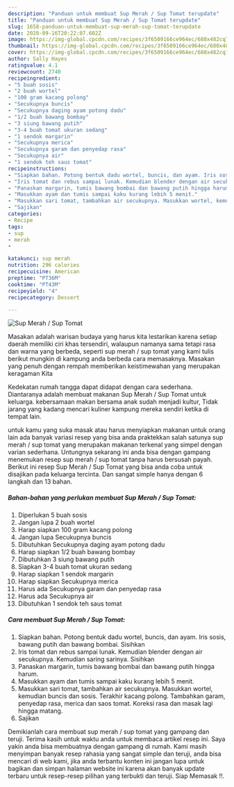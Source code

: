 ```yaml
---
description: "Panduan untuk membuat Sup Merah / Sup Tomat terupdate"
title: "Panduan untuk membuat Sup Merah / Sup Tomat terupdate"
slug: 1658-panduan-untuk-membuat-sup-merah-sup-tomat-terupdate
date: 2020-09-16T20:22:07.602Z
image: https://img-global.cpcdn.com/recipes/3f6509166ce964ec/680x482cq70/sup-merah-sup-tomat-foto-resep-utama.jpg
thumbnail: https://img-global.cpcdn.com/recipes/3f6509166ce964ec/680x482cq70/sup-merah-sup-tomat-foto-resep-utama.jpg
cover: https://img-global.cpcdn.com/recipes/3f6509166ce964ec/680x482cq70/sup-merah-sup-tomat-foto-resep-utama.jpg
author: Sally Hayes
ratingvalue: 4.1
reviewcount: 2740
recipeingredient:
- "5 buah sosis"
- "2 buah wortel"
- "100 gram kacang polong"
- "Secukupnya buncis"
- "Secukupnya daging ayam potong dadu"
- "1/2 buah bawang bombay"
- "3 siung bawang putih"
- "3-4 buah tomat ukuran sedang"
- "1 sendok margarin"
- "Secukupnya merica"
- "Secukupnya garam dan penyedap rasa"
- "Secukupnya air"
- "1 sendok teh saus tomat"
recipeinstructions:
- "Siapkan bahan. Potong bentuk dadu wortel, buncis, dan ayam. Iris sosis, bawang putih dan bawang bombai. Sisihkan"
- "Iris tomat dan rebus sampai lunak. Kemudian blender dengan air secukupnya. Kemudian saring sarinya. Sisihkan"
- "Panaskan margarin, tumis bawang bombai dan bawang putih hingga harum."
- "Masukkan ayam dan tumis sampai kaku kurang lebih 5 menit."
- "Masukkan sari tomat, tambahkan air secukupnya. Masukkan wortel, kemudian buncis dan sosis. Terakhir kacang polong. Tambahkan garam, penyedap rasa, merica dan saos tomat. Koreksi rasa dan masak lagi hingga matang."
- "Sajikan"
categories:
- Recipe
tags:
- sup
- merah
- 

katakunci: sup merah  
nutrition: 296 calories
recipecuisine: American
preptime: "PT36M"
cooktime: "PT43M"
recipeyield: "4"
recipecategory: Dessert

---
```



![Sup Merah / Sup Tomat](https://img-global.cpcdn.com/recipes/3f6509166ce964ec/680x482cq70/sup-merah-sup-tomat-foto-resep-utama.jpg)

Masakan adalah warisan budaya yang harus kita lestarikan karena setiap daerah memiliki ciri khas tersendiri, walaupun namanya sama tetapi rasa dan warna yang berbeda, seperti sup merah / sup tomat yang kami tulis berikut mungkin di kampung anda berbeda cara memasaknya. Masakan yang penuh dengan rempah memberikan keistimewahan yang merupakan keragaman Kita



Kedekatan rumah tangga dapat didapat dengan cara sederhana. Diantaranya adalah membuat makanan Sup Merah / Sup Tomat untuk keluarga. kebersamaan makan bersama anak sudah menjadi kultur, Tidak jarang yang kadang mencari kuliner kampung mereka sendiri ketika di tempat lain.

untuk kamu yang suka masak atau harus menyiapkan makanan untuk orang lain ada banyak variasi resep yang bisa anda praktekkan salah satunya sup merah / sup tomat yang merupakan makanan terkenal yang simpel dengan varian sederhana. Untungnya sekarang ini anda bisa dengan gampang menemukan resep sup merah / sup tomat tanpa harus bersusah payah.
Berikut ini resep Sup Merah / Sup Tomat yang bisa anda coba untuk disajikan pada keluarga tercinta. Dan sangat simple hanya dengan 6 langkah dan 13 bahan.


<!--inarticleads1-->

##### Bahan-bahan yang perlukan membuat Sup Merah / Sup Tomat:

1. Diperlukan 5 buah sosis
1. Jangan lupa 2 buah wortel
1. Harap siapkan 100 gram kacang polong
1. Jangan lupa Secukupnya buncis
1. Dibutuhkan Secukupnya daging ayam potong dadu
1. Harap siapkan 1/2 buah bawang bombay
1. Dibutuhkan 3 siung bawang putih
1. Siapkan 3-4 buah tomat ukuran sedang
1. Harap siapkan 1 sendok margarin
1. Harap siapkan Secukupnya merica
1. Harus ada Secukupnya garam dan penyedap rasa
1. Harus ada Secukupnya air
1. Dibutuhkan 1 sendok teh saus tomat




<!--inarticleads2-->

##### Cara membuat  Sup Merah / Sup Tomat:

1. Siapkan bahan. Potong bentuk dadu wortel, buncis, dan ayam. Iris sosis, bawang putih dan bawang bombai. Sisihkan
1. Iris tomat dan rebus sampai lunak. Kemudian blender dengan air secukupnya. Kemudian saring sarinya. Sisihkan
1. Panaskan margarin, tumis bawang bombai dan bawang putih hingga harum.
1. Masukkan ayam dan tumis sampai kaku kurang lebih 5 menit.
1. Masukkan sari tomat, tambahkan air secukupnya. Masukkan wortel, kemudian buncis dan sosis. Terakhir kacang polong. Tambahkan garam, penyedap rasa, merica dan saos tomat. Koreksi rasa dan masak lagi hingga matang.
1. Sajikan




Demikianlah cara membuat sup merah / sup tomat yang gampang dan teruji. Terima kasih untuk waktu anda untuk membaca artikel resep ini. Saya yakin anda bisa membuatnya dengan gampang di rumah. Kami masih menyimpan banyak resep rahasia yang sangat simple dan teruji, anda bisa mencari di web kami, jika anda terbantu konten ini jangan lupa untuk bagikan dan simpan halaman website ini karena akan banyak update terbaru untuk resep-resep pilihan yang terbukti dan teruji. Siap Memasak !!. 
